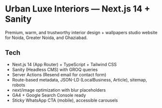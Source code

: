 # Urban Luxe Interiors — Next.js 14 + Sanity

Premium, warm, and trustworthy interior design + wallpapers studio website for Noida, Greater Noida, and Ghaziabad.

## Tech

- Next.js 14 (App Router) + TypeScript + Tailwind CSS
- Sanity (Headless CMS) with GROQ queries
- Server Actions (Resend email for contact form)
- Route-based metadata, JSON-LD (LocalBusiness, Article), sitemap, robots
- next/image optimization with blur placeholders
- GA4 + Google Search Console ready
- Sticky WhatsApp CTA (mobile), accessible carousels

##
